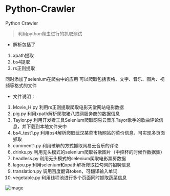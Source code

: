 # Python-Crawler
Python Crawler
> 利用python爬虫进行的抓取测试
- 解析包括了
1. xpath提取
2. bs4提取
3. rs正则提取

同时添加了selenium在爬虫中的应用
可以爬取包括表格、文字、音乐、图片、视频等格式的文件

- 文件说明：
1. Movie_H.py 利用rs正则提取爬取电影天堂网站电影数据
2. pig.py 利用xpath解析爬取猪八戒网服务商的数据信息
3. Taylor.py 利用开发者工具Selenium爬取网易云音乐Tayor歌手的歌曲评论信息，并下载到本地文件夹中
4. bs4_test1.py 利用bs4解析爬取武汉某菜市场网站的菜价信息，可实现多页面抓取
5. comment1.py 利用破解的方式抓取网易云音乐的评论
6. drinks.py 利用无头模式的selenium爬取谷歌图片（中控杯的时候作数据集）
7. headless.py 利用无头模式的selenium爬取电影票房数据
8. lagou.py 利用selenium和xpath解析爬取拉勾网的招聘信息
9. translation.py 调用百度翻译token，可翻译输入单词
10. vegetable.py 利用线程池进行多个页面同时抓取蔬菜信息


![image](https://user-images.githubusercontent.com/85838942/163854797-e7db5667-fea4-4ed1-97a9-bce82c9b2b85.png)
